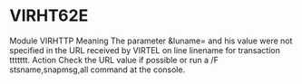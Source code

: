 # VIRHT62E
Module
    VIRHTTP
Meaning
    The parameter &luname= and his value were not specified in the URL received by VIRTEL on line linename for transaction ttttttt.
Action
    Check the URL value if possible or run a /F stsname,snapmsg,all command at the console.
